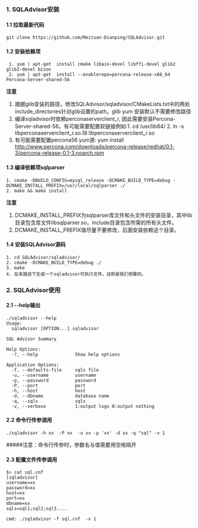 ### 1. SQLAdvisor安装

#### 1.1 拉取最新代码
```
git clone https://github.com/Meituan-Dianping/SQLAdvisor.git
```

#### 1.2 安装依赖项

```
 1. yum | apt-get  install cmake libaio-devel libffi-devel glib2 glib2-devel bison
 2. yum | apt-get  install --enablerepo=percona-release-x86_64 Percona-Server-shared-56
```
**注意**


1. 跟据glib安装的路径，修改SQLAdvisor/sqladvisor/CMakeLists.txt中的两处include_directories针对glib设置的path。glib yum 安装默认不需要修改路径
2. 编译sqladvisor时依赖perconaserverclient_r, 因此需要安装Percona-Server-shared-56。有可能需要配置软链接例如:1. cd /usr/lib64/ 2. ln -s libperconaserverclient_r.so.18 libperconaserverclient_r.so
3. 有可能需要配置percona56 yum源: yum install http://www.percona.com/downloads/percona-release/redhat/0.1-3/percona-release-0.1-3.noarch.rpm


#### 1.3 编译依赖项sqlparser

```
1. cmake -DBUILD_CONFIG=mysql_release -DCMAKE_BUILD_TYPE=debug -DCMAKE_INSTALL_PREFIX=/usr/local/sqlparser ./
2. make && make install
```

**注意**

1. DCMAKE_INSTALL_PREFIX为sqlparser库文件和头文件的安装目录，其中lib目录包含库文件libsqlparser.so，include目录包含所需的所有头文件。
2. DCMAKE_INSTALL_PREFIX值尽量不要修改，后面安装依赖这个目录。

#### 1.4 安装SQLAdvisor源码
```
1. cd SQLAdvisor/sqladvisor/
2. cmake -DCMAKE_BUILD_TYPE=debug ./
3. make
4. 在本路径下生成一个sqladvisor可执行文件，这即是我们想要的。
```

### 2. SQLAdvisor使用
#### 2.1 --help输出
```
./sqladvisor --help
Usage:
  sqladvisor [OPTION...] sqladvisor

SQL Advisor Summary

Help Options:
  -?, --help              Show help options

Application Options:
  -f, --defaults-file     sqls file
  -u, --username          username
  -p, --password          password
  -P, --port              port
  -h, --host              host
  -d, --dbname            database name
  -q, --sqls              sqls
  -v, --verbose           1:output logs 0:output nothing
```
#### 2.2 命令行传参调用
```
./sqladvisor -h xx  -P xx  -u xx -p 'xx' -d xx -q "sql" -v 1
```
#####注意：命令行传参时，参数名与值需要用空格隔开

#### 2.3 配置文件传参调用

```
$> cat sql.cnf
[sqladvisor]
username=xx
password=xx
host=xx
port=xx
dbname=xx
sqls=sql1;sql2;sql3....

cmd: ./sqladvisor -f sql.cnf  -v 1
```
